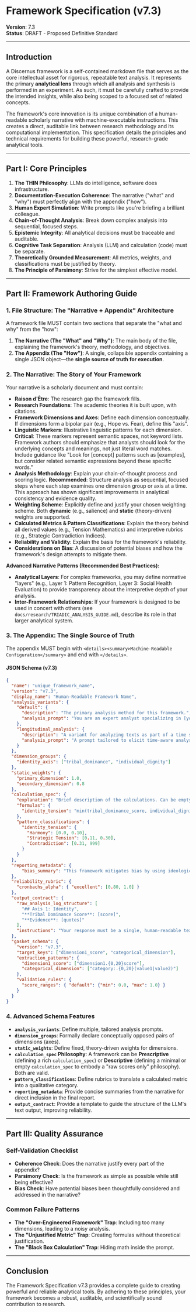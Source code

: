# Framework Specification (v7.3)

**Version**: 7.3  
**Status**: DRAFT - Proposed Definitive Standard

---

## Introduction

A Discernus framework is a self-contained markdown file that serves as the core intellectual asset for rigorous, repeatable text analysis. It represents the primary **analytical lens** through which all analysis and synthesis is performed in an experiment. As such, it must be carefully crafted to provide the intended insights, while also being scoped to a focused set of related concepts.

The framework's core innovation is its unique combination of a human-readable scholarly narrative with machine-executable instructions. This creates a direct, auditable link between research methodology and its computational implementation. This specification details the principles and technical requirements for building these powerful, research-grade analytical tools.

---

## Part I: Core Principles

1.  **The THIN Philosophy**: LLMs do intelligence, software does infrastructure.
2.  **Documentation-Execution Coherence**: The narrative ("what" and "why") must perfectly align with the appendix ("how").
3.  **Human Expert Simulation**: Write prompts like you're briefing a brilliant colleague.
4.  **Chain-of-Thought Analysis**: Break down complex analysis into sequential, focused steps.
5.  **Epistemic Integrity**: All analytical decisions must be traceable and auditable.
6.  **Cognitive Task Separation**: Analysis (LLM) and calculation (code) must be separate.
7.  **Theoretically Grounded Measurement**: All metrics, weights, and classifications must be justified by theory.
8.  **The Principle of Parsimony**: Strive for the simplest effective model.

---

## Part II: Framework Authoring Guide

### 1. File Structure: The "Narrative + Appendix" Architecture
A framework file MUST contain two sections that separate the "what and why" from the "how":
1.  **The Narrative (The "What" and "Why")**: The main body of the file, explaining the framework's theory, methodology, and objectives.
2.  **The Appendix (The "How")**: A single, collapsible appendix containing a single JSON object—the **single source of truth for execution**.

### 2. The Narrative: The Story of Your Framework
Your narrative is a scholarly document and must contain:
- **Raison d'Être**: The research gap the framework fills.
- **Research Foundations**: The academic theories it is built upon, with citations.
- **Framework Dimensions and Axes**: Define each dimension conceptually. If dimensions form a bipolar pair (e.g., Hope vs. Fear), define this "axis".
- **Linguistic Markers**: Illustrative linguistic patterns for each dimension. **Critical**: These markers represent semantic spaces, not keyword lists. Framework authors should emphasize that analysts should look for the underlying concepts and meanings, not just literal word matches. Include guidance like "Look for [concept] patterns such as [examples], but consider related semantic expressions beyond these specific words."
- **Analysis Methodology**: Explain your chain-of-thought process and scoring logic. **Recommended**: Structure analysis as sequential, focused steps where each step examines one dimension group or axis at a time. This approach has shown significant improvements in analytical consistency and evidence quality.
- **Weighting Scheme**: Explicitly define and justify your chosen weighting scheme. Both **dynamic** (e.g., salience) and **static** (theory-driven) weights are supported.
- **Calculated Metrics & Pattern Classifications**: Explain the theory behind all derived values (e.g., Tension Mathematics) and interpretive rubrics (e.g., Strategic Contradiction Indices).
- **Reliability and Validity**: Explain the basis for the framework's reliability.
- **Considerations on Bias**: A discussion of potential biases and how the framework's design attempts to mitigate them.

**Advanced Narrative Patterns (Recommended Best Practices):**
- **Analytical Layers**: For complex frameworks, you may define normative "layers" (e.g., Layer 1: Pattern Recognition, Layer 3: Social Health Evaluation) to provide transparency about the interpretive depth of your analysis.
- **Inter-Framework Relationships**: If your framework is designed to be used in concert with others (see `docs/research/TRIADIC_ANALYSIS_GUIDE.md`), describe its role in that larger analytical system.

### 3. The Appendix: The Single Source of Truth
The appendix MUST begin with `<details><summary>Machine-Readable Configuration</summary>` and end with `</details>`.

#### **JSON Schema (v7.3)**
```json
{
  "name": "unique_framework_name",
  "version": "v7.3",
  "display_name": "Human-Readable Framework Name",
  "analysis_variants": {
    "default": {
      "description": "The primary analysis method for this framework.",
      "analysis_prompt": "You are an expert analyst specializing in [your domain]. Analyze this text through focused sequential steps, examining each dimension group independently before integration.\n\nSTEP 1 - [DIMENSION_GROUP_1] ANALYSIS\nFocus ONLY on [group description] patterns (ignore other dimensions for now):\n- Look for [dimension_1] patterns: [specific linguistic examples] (Note: These are semantic concepts - look for the underlying meaning, not just these exact words)\n- Look for [dimension_2] patterns: [specific linguistic examples] (Note: These are semantic concepts - look for the underlying meaning, not just these exact words)\n- Score each dimension (0.0-1.0) with specific textual evidence\n- Assess salience (0.0-1.0): How central are these patterns to the overall message?\n- State confidence (0.0-1.0): How certain are you in this assessment?\nShow your analytical work and evidence before proceeding.\n\nSTEP 2 - [DIMENSION_GROUP_2] ANALYSIS\nNow focus ONLY on [group description] patterns:\n- Look for [dimension_3] patterns: [specific linguistic examples] (Note: These are semantic concepts - look for the underlying meaning, not just these exact words)\n- Look for [dimension_4] patterns: [specific linguistic examples] (Note: These are semantic concepts - look for the underlying meaning, not just these exact words)\n- Score each dimension (0.0-1.0) with specific textual evidence\n- Assess salience (0.0-1.0): How central are these patterns to the message?\n- State confidence (0.0-1.0): How certain are you in this assessment?\nShow your analytical work and evidence before proceeding.\n\n[Continue pattern for each dimension group...]\n\nFINAL STEP - INTEGRATION AND VALIDATION\nReview your step-by-step analysis:\n- Check for scoring consistency across all dimension groups\n- Validate that evidence quality meets academic standards\n- Identify any cross-dimensional patterns or relationships\n- Confirm confidence levels are appropriately calibrated\n- Calculate any derived metrics specified in the framework\n- Apply pattern classifications if defined\n\nProvide your final structured analysis following the output_contract format."
    },
    "longitudinal_analysis": {
      "description": "A variant for analyzing texts as part of a time series.",
      "analysis_prompt": "A prompt tailored to elicit time-aware analysis with sequential dimension focus."
    }
  },
  "dimension_groups": {
    "identity_axis": ["tribal_dominance", "individual_dignity"]
  },
  "static_weights": {
    "primary_dimension": 1.0,
    "secondary_dimension": 0.8
  },
  "calculation_spec": {
    "explanation": "Brief description of the calculations. Can be empty if the framework is purely descriptive.",
    "formulas": {
      "identity_tension": "min(tribal_dominance_score, individual_dignity_score) * abs(tribal_dominance_salience - individual_dignity_salience)"
    },
    "pattern_classifications": {
      "identity_tension": {
        "Harmony": [0.0, 0.10],
        "Strategic Tension": [0.11, 0.30],
        "Contradiction": [0.31, 999]
      }
    }
  },
  "reporting_metadata": {
      "bias_summary": "This framework mitigates bias by using ideologically neutral linguistic markers and..."
  },
  "reliability_rubric": {
    "cronbachs_alpha": { "excellent": [0.80, 1.0] }
  },
  "output_contract": {
    "raw_analysis_log_structure": [
      "## Axis 1: Identity",
      "**Tribal Dominance Score**: [score]",
      "**Evidence**: [quotes]"
    ],
    "instructions": "Your response must be a single, human-readable text block following the specified structure."
  },
  "gasket_schema": {
    "version": "v7.3",
    "target_keys": ["dimension1_score", "categorical_dimension"],
    "extraction_patterns": {
      "dimension1_score": ["dimension1.{0,20}score"],
      "categorical_dimension": ["category:.{0,20}(value1|value2)"]
    },
    "validation_rules": {
      "score_ranges": { "default": {"min": 0.0, "max": 1.0} }
    }
  }
}
```

### 4. Advanced Schema Features
- **`analysis_variants`**: Define multiple, tailored analysis prompts.
- **`dimension_groups`**: Formally declare conceptually opposed pairs of dimensions (axes).
- **`static_weights`**: Define fixed, theory-driven weights for dimensions.
- **`calculation_spec` Philosophy**: A framework can be **Prescriptive** (defining a rich `calculation_spec`) or **Descriptive** (defining a minimal or empty `calculation_spec` to embody a "raw scores only" philosophy). Both are valid.
- **`pattern_classifications`**: Define rubrics to translate a calculated metric into a qualitative category.
- **`reporting_metadata`**: Provide concise summaries from the narrative for direct inclusion in the final report.
- **`output_contract`**: Provide a template to guide the structure of the LLM's text output, improving reliability.

---

## Part III: Quality Assurance
### Self-Validation Checklist
- **Coherence Check**: Does the narrative justify every part of the appendix?
- **Parsimony Check**: Is the framework as simple as possible while still being effective?
- **Bias Check**: Have potential biases been thoughtfully considered and addressed in the narrative?

### Common Failure Patterns
- **The "Over-Engineered Framework" Trap**: Including too many dimensions, leading to a noisy analysis.
- **The "Unjustified Metric" Trap**: Creating formulas without theoretical justification.
- **The "Black Box Calculation" Trap**: Hiding math inside the prompt.

---

## Conclusion
The Framework Specification v7.3 provides a complete guide to creating powerful and reliable analytical tools. By adhering to these principles, your framework becomes a robust, auditable, and scientifically sound contribution to research.
